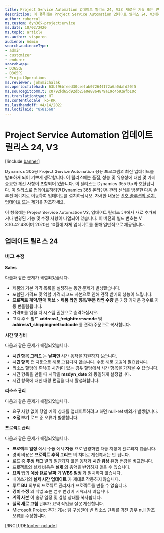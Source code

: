 ```yaml
---
title: Project Service Automation 업데이트 릴리스 24, V3의 새로운 기능 또는 변경된 기능
description: 이 항목에는 Project Service Automation 업데이트 릴리스 24, V3에서 사용할 수 있는 기능 및 수정 사항이 나열되어 있습니다.
author: ruhercul
ms.custom: dyn365-projectservice
ms.date: 10/02/2020
ms.topic: article
ms.author: stsporen
audience: Admin
search.audienceType:
- admin
- customizer
- enduser
search.app:
- D365CE
- D365PS
- ProjectOperations
ms.reviewer: johnmichalak
ms.openlocfilehash: 63bf96bfeed30ceefab072640172a6a0dafd20f5
ms.sourcegitcommit: c0792bd65d92db25e0e8864879a19c4b93efb10c
ms.translationtype: HT
ms.contentlocale: ko-KR
ms.lasthandoff: 04/14/2022
ms.locfileid: "8581568"
---
```

# <a name="project-service-automation-update-release-24-v3"></a>Project Service Automation 업데이트 릴리스 24, V3

[!include [banner](../includes/psa-now-project-operations.md)]

Dynamics 365용 Project Service Automation 응용 프로그램의 최신 업데이트를 발표하게 되어 기쁘게 생각합니다. 이 릴리스에는 품질, 성능 및 유용성에 대한 몇 가지 중요한 개선 사항이 포함되어 있습니다. 이 릴리스는 Dynamics 365 9.x와 호환됩니다. 이 릴리스로 업데이트하려면 Dynamics 365 온라인용 관리 센터를 방문한 다음 솔루션 페이지로 이동하여 업데이트를 설치하십시오. 자세한 내용은 [선호 솔루션의 설치, 업데이트 또는 제거](/power-platform/admin/install-remove-preferred-solution)를 참조하세요.

이 항목에는 Project Service Automation V3, 업데이트 릴리스 24에서 새로 추가되거나 변경된 기능 및 수정 사항이 나열되어 있습니다. 이 버전의 빌드 번호는 V 3.10.42.43이며 2020년 10월에 자체 업데이트를 통해 일반적으로 제공됩니다.

## <a name="update-release-24"></a>업데이트 릴리스 24

### <a name="bug-fixes"></a>버그 수정

**Sales**

다음과 같은 문제가 해결되었습니다.

- 제품의 기본 가격 목록을 설정하는 동안 문제가 발생했습니다.
- 포함된 가격표 및 역할 가격 레코드 사본으로 인해 견적 받기의 성능이 느립니다.
- **프로젝트 계약/판매 허브** > **제품 라인 항목/주문 라인 수량** 은 가장 가까운 정수로 자동 반올림됩니다.
- 가격표를 읽을 때 시스템 권한으로 승격하십시오.
- 고객 주소 필드 **address1_freighttermscode** 및 **address1_shippingmethodcode** 를 견적/주문으로 복사합니다. 


**시간 및 경비**

다음과 같은 문제가 해결되었습니다.

- **시간 항목 그리드** 는 **날짜만** 시간 동작을 지원하지 않습니다.
- **시간 항목** 은 자동으로 새로 고침되지 않습니다. 수동 새로 고침이 필요합니다.
- 리소스 할당에 휴식(0 시간)이 있는 경우 할당에서 시간 항목을 가져올 수 없습니다.
- 시간 항목을 만들 때 시작을 **msdyn_date** 와 동일하게 설정합니다.
- 시간 항목에 대한 대량 편집을 다시 활성화합니다.

**리소스 관리**

다음과 같은 문제가 해결되었습니다.

- 요구 사항 없이 당일 예약 상태를 업데이트하려고 하면 null-ref 예외가 발생합니다.
- **조정 보기** 로드 중 오류가 발생합니다.


**프로젝트 관리**

다음과 같은 문제가 해결되었습니다.

- **프로젝트 일정** 에서 **수동** 에서 **자동** 으로 변경하면 자동 저장이 완료되지 않습니다.
- 경비 비용은 **프로젝트 추적 그리드** 의 차이로 계산해서는 안 됩니다.
- 로드 중 **추정 태그** 열의 일관되지 않은 동작과 **시간 위상** 유형 변경을 비교합니다.
- 프로젝트의 실제 비용은 **실제** 의 총액을 반영하지 않을 수 있습니다.
- **요약** 탭의 **예상 완료 날짜** 가 **WBS 일정** 과 일치하지 않습니다.
- 내어쓰기의 **실제 시간 업데이트** 가 제대로 작동하지 않습니다.
- 루트 **BU** 외부의 프로젝트 관리자가 프로젝트를 만들 수 없습니다.
- **경비 추정** 의 작업 또는 범주 변경이 지속되지 않습니다.
- **계약 사본** 이 송장 일정 및 실행 상태를 복사합니다.
- **실적 새로 고침** 단추가 요약 작업을 잘못 계산합니다.
- Microsoft Project 추가 기능: 팀 구성원이 빈 리소스 단위를 가진 경우 null 참조 오류를 수정합니다.



[!INCLUDE[footer-include](../includes/footer-banner.md)]
